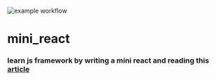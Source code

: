 ![example workflow](https://github.com/litarussell/mini_react/actions/workflows/test.yml/badge.svg)

# mini_react

### learn js framework by writing a mini react and reading this [article](https://engineering.hexacta.com/didact-learning-how-react-works-by-building-it-from-scratch-51007984e5c5)